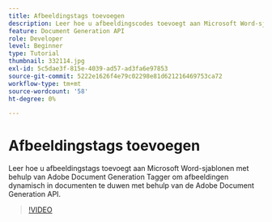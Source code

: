```yaml
---
title: Afbeeldingstags toevoegen
description: Leer hoe u afbeeldingscodes toevoegt aan Microsoft Word-sjablonen met behulp van Adobe Document Generation Tagger om afbeeldingen dynamisch in documenten te duwen met behulp van Adobe Document Generation API
feature: Document Generation API
role: Developer
level: Beginner
type: Tutorial
thumbnail: 332114.jpg
exl-id: 5c5dae3f-815e-4039-ad57-ad3fa6e97853
source-git-commit: 5222e1626f4e79c02298e81d621216469753ca72
workflow-type: tm+mt
source-wordcount: '58'
ht-degree: 0%

---
```


# Afbeeldingstags toevoegen

Leer hoe u afbeeldingstags toevoegt aan Microsoft Word-sjablonen met behulp van Adobe Document Generation Tagger om afbeeldingen dynamisch in documenten te duwen met behulp van de Adobe Document Generation API.

>[!VIDEO](https://video.tv.adobe.com/v/332114?hidetitle=true)
